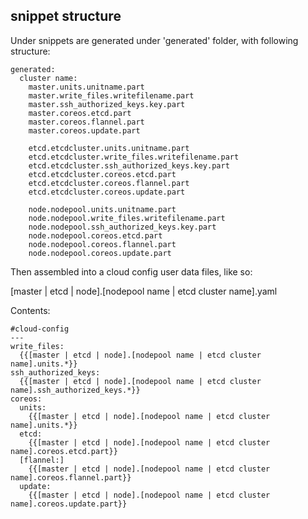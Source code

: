 ## snippet structure

Under snippets are generated under 'generated' folder, with following structure:

```
generated:
  cluster name:
    master.units.unitname.part
    master.write_files.writefilename.part
    master.ssh_authorized_keys.key.part
    master.coreos.etcd.part
    master.coreos.flannel.part
    master.coreos.update.part

    etcd.etcdcluster.units.unitname.part
    etcd.etcdcluster.write_files.writefilename.part
    etcd.etcdcluster.ssh_authorized_keys.key.part
    etcd.etcdcluster.coreos.etcd.part
    etcd.etcdcluster.coreos.flannel.part
    etcd.etcdcluster.coreos.update.part
    
    node.nodepool.units.unitname.part
    node.nodepool.write_files.writefilename.part
    node.nodepool.ssh_authorized_keys.key.part
    node.nodepool.coreos.etcd.part
    node.nodepool.coreos.flannel.part
    node.nodepool.coreos.update.part
```

Then assembled into a cloud config user data files, like so:


[master | etcd | node].[nodepool name | etcd cluster name].yaml

Contents:

```
#cloud-config
---
write_files:
  {{[master | etcd | node].[nodepool name | etcd cluster name].units.*}}
ssh_authorized_keys:
  {{[master | etcd | node].[nodepool name | etcd cluster name].ssh_authorized_keys.*}}
coreos:
  units:
    {{[master | etcd | node].[nodepool name | etcd cluster name].units.*}}
  etcd:
    {{[master | etcd | node].[nodepool name | etcd cluster name].coreos.etcd.part}}
  [flannel:]
    {{[master | etcd | node].[nodepool name | etcd cluster name].coreos.flannel.part}}
  update:
    {{[master | etcd | node].[nodepool name | etcd cluster name].coreos.update.part}}
```

